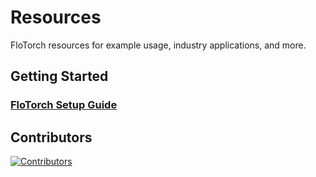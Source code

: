 # Resources

FloTorch resources for example usage, industry applications, and more.

## Getting Started

### [FloTorch Setup Guide](setup/flotorch_setup.md)

## Contributors

[![Contributors](https://contrib.rocks/image?repo=FloTorch/Resources)](https://github.com/FloTorch/Resources/graphs/contributors)
